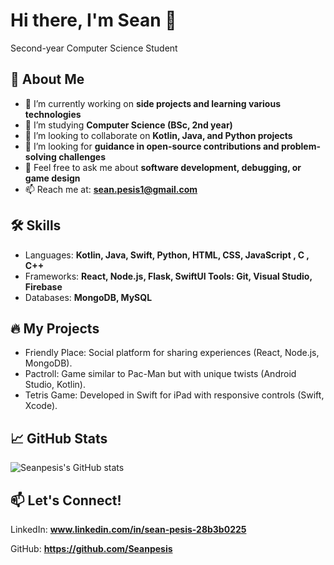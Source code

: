 # Hi there, I'm Sean 👋
Second-year Computer Science Student

## 🚀 About Me

- 🔭 I’m currently working on **side projects and learning various technologies**
- 🌱 I’m studying **Computer Science (BSc, 2nd year)** 
- 👯 I’m looking to collaborate on **Kotlin, Java, and Python projects** 
- 🤔 I’m looking for **guidance in open-source contributions and problem-solving challenges** 
- 💬 Feel free to ask me about **software development, debugging, or game design** 
- 📫 Reach me at: **sean.pesis1@gmail.com**

## 🛠 Skills

- Languages: **Kotlin, Java, Swift, Python, HTML, CSS, JavaScript , C , C++**
- Frameworks: **React, Node.js, Flask, SwiftUI Tools: Git, Visual Studio, Firebase**
- Databases: **MongoDB, MySQL**

## 🔥 My Projects

- Friendly Place: Social platform for sharing experiences (React, Node.js, MongoDB). 
- Pactroll: Game similar to Pac-Man but with unique twists (Android Studio, Kotlin). 
- Tetris Game: Developed in Swift for iPad with responsive controls (Swift, Xcode). 

## 📈 GitHub Stats

![Seanpesis's GitHub stats](https://github-readme-stats.vercel.app/api?username=Seanpesis&show_icons=true&theme=radical)

## 📫 Let's Connect!

LinkedIn: **www.linkedin.com/in/sean-pesis-28b3b0225**

GitHub: **https://github.com/Seanpesis**

